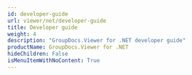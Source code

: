 ```yaml
---
id: developer-guide
url: viewer/net/developer-guide
title: Developer guide
weight: 4
description: "GroupDocs.Viewer for .NET developer guide"
productName: GroupDocs.Viewer for .NET
hideChildren: False
isMenuItemWithNoContent: True
---
```

